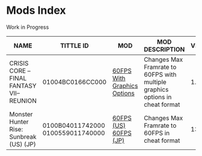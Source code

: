 # Mods Index
Work in Progress

| NAME | TITTLE ID | MOD | MOD DESCRIPTION | VERSION | AUTHOR |
| --- | --- | --- | --- | --- | --- |
| CRISIS CORE –FINAL FANTASY VII– REUNION | 01004BC0166CC000 | [60FPS With Graphics Options](https://github.com/OldManKain/CheatsModsSavesDB/tree/main/Mods/01004BC0166CC000/Mods/cheats) | Changes Max Framrate to 60FPS with multiple graphics options in cheat format | 1.0.2 | Hazerou |
| Monster Hunter Rise: Sunbreak (US) (JP) | 0100B04011742000 0100559011740000 | [60FPS (US)](https://github.com/OldManKain/CheatsModsSavesDB/tree/main/Mods/0100B04011742000/Mods/cheats) [60FPS (JP)](https://github.com/OldManKain/CheatsModsSavesDB/tree/main/Mods/0100559011740000/Mods/cheats) | Changes Max Framrate to 60FPS in cheat format | 13.0.0 | Hazerou |
